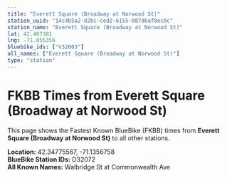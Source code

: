 ```yaml
---
title: "Everett Square (Broadway at Norwood St)"
station_uuid: "14c4b5a2-d2bc-ced2-6155-087d6af8ec0c"
station_name: "Everett Square (Broadway at Norwood St)"
lat: 42.407381
lng: -71.055356
bluebike_ids: ["V32003"]
all_names: ["Everett Square (Broadway at Norwood St)"]
type: "station"
---
```


# FKBB Times from Everett Square (Broadway at Norwood St)

This page shows the Fastest Known BlueBike (FKBB) times from **Everett Square (Broadway at Norwood St)** to all other stations.

**Location:** 42.34775567, -71.1356758  
**BlueBike Station IDs:** D32072  
**All Known Names:** Walbridge St at Commonwealth Ave

